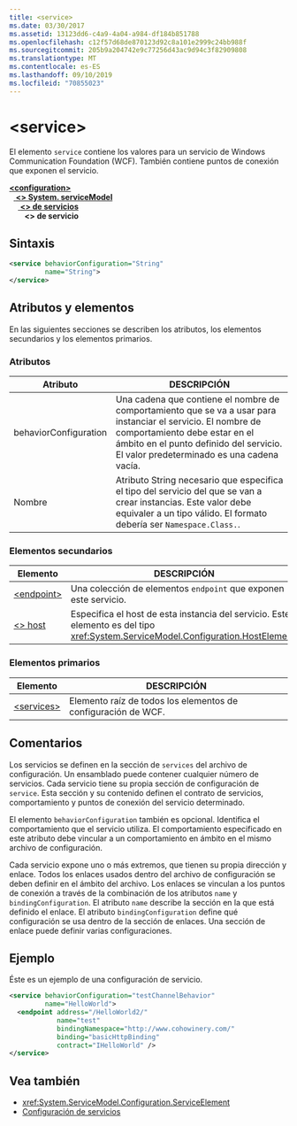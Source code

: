 ```yaml
---
title: <service>
ms.date: 03/30/2017
ms.assetid: 13123dd6-c4a9-4a04-a984-df184b851788
ms.openlocfilehash: c12f57d68de870123d92c8a101e2999c24bb988f
ms.sourcegitcommit: 205b9a204742e9c77256d43ac9d94c3f82909808
ms.translationtype: MT
ms.contentlocale: es-ES
ms.lasthandoff: 09/10/2019
ms.locfileid: "70855023"
---
```

# <a name="service"></a>\<service>
El elemento `service` contiene los valores para un servicio de Windows Communication Foundation (WCF). También contiene puntos de conexión que exponen el servicio.  
  
[ **\<configuration>** ](../configuration-element.md)\
&nbsp;&nbsp;[ **\<> System. serviceModel**](system-servicemodel.md)\
&nbsp;&nbsp;&nbsp;&nbsp;[ **\<> de servicios**](services.md)\
&nbsp;&nbsp;&nbsp;&nbsp;&nbsp;&nbsp; **\<> de servicio**  
  
## <a name="syntax"></a>Sintaxis  
  
```xml  
<service behaviorConfiguration="String"
         name="String">
</service>
```  
  
## <a name="attributes-and-elements"></a>Atributos y elementos  
 En las siguientes secciones se describen los atributos, los elementos secundarios y los elementos primarios.  
  
### <a name="attributes"></a>Atributos  
  
|Atributo|DESCRIPCIÓN|  
|---------------|-----------------|  
|behaviorConfiguration|Una cadena que contiene el nombre de comportamiento que se va a usar para instanciar el servicio. El nombre de comportamiento debe estar en el ámbito en el punto definido del servicio. El valor predeterminado es una cadena vacía.|  
|Nombre|Atributo String necesario que especifica el tipo del servicio del que se van a crear instancias. Este valor debe equivaler a un tipo válido. El formato debería ser `Namespace.Class.`.|  
  
### <a name="child-elements"></a>Elementos secundarios  
  
|Elemento|DESCRIPCIÓN|  
|-------------|-----------------|  
|[\<endpoint>](endpoint-element.md)|Una colección de elementos `endpoint` que exponen este servicio.|  
|[\<> host](host.md)|Especifica el host de esta instancia del servicio. Este elemento es del tipo <xref:System.ServiceModel.Configuration.HostElement>.|  
  
### <a name="parent-elements"></a>Elementos primarios  
  
|Elemento|DESCRIPCIÓN|  
|-------------|-----------------|  
|[\<services>](services.md)|Elemento raíz de todos los elementos de configuración de WCF.|  
  
## <a name="remarks"></a>Comentarios  
 Los servicios se definen en la sección de `services` del archivo de configuración. Un ensamblado puede contener cualquier número de servicios. Cada servicio tiene su propia sección de configuración de `service`. Esta sección y su contenido definen el contrato de servicios, comportamiento y puntos de conexión del servicio determinado.  
  
 El elemento `behaviorConfiguration` también es opcional. Identifica el comportamiento que el servicio utiliza. El comportamiento especificado en este atributo debe vincular a un comportamiento en ámbito en el mismo archivo de configuración.  
  
 Cada servicio expone uno o más extremos, que tienen su propia dirección y enlace. Todos los enlaces usados dentro del archivo de configuración se deben definir en el ámbito del archivo. Los enlaces se vinculan a los puntos de conexión a través de la combinación de los atributos `name` y `bindingConfiguration`. El atributo `name` describe la sección en la que está definido el enlace. El atributo `bindingConfiguration` define qué configuración se usa dentro de la sección de enlaces. Una sección de enlace puede definir varias configuraciones.  
  
## <a name="example"></a>Ejemplo  
 Éste es un ejemplo de una configuración de servicio.  
  
```xml  
<service behaviorConfiguration="testChannelBehavior"
         name="HelloWorld">
  <endpoint address="/HelloWorld2/"
            name="test"
            bindingNamespace="http://www.cohowinery.com/"
            binding="basicHttpBinding"
            contract="IHelloWorld" />
</service>
```  
  
## <a name="see-also"></a>Vea también

- <xref:System.ServiceModel.Configuration.ServiceElement>
- [Configuración de servicios](../../../wcf/configuring-services.md)
